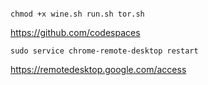 ```docker run -d -p 5800:5800 domistyle/tor-browser
```

```chmod +x wine.sh run.sh tor.sh```

https://github.com/codespaces

```sudo service chrome-remote-desktop restart```

https://remotedesktop.google.com/access
